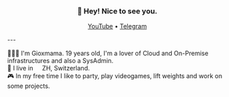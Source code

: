 <h3 align="center">👋 Hey! Nice to see you.</h3>
<p align="center">
  <a href="https://www.youtube.com/channel/UCY5LMxalio4WAR_NKNYwVLg/videos">YouTube</a> •
  <a href="https://t.me/ux_rock_local">Telegram</a>
</p>
---
<p>
👨🏻‍💻 I'm Gioxmama. 19 years old, I'm a lover of Cloud and On-Premise infrastructures and also a SysAdmin.</br>
💼 I live in <img src="https://cdn-icons-png.flaticon.com/512/323/323306.png" width="13"/> ZH, Switzerland.</br>
🎮 In my free time I like to party, play videogames, lift weights and work on some projects.
</p>
